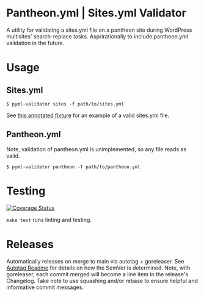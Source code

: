 # Pantheon.yml | Sites.yml Validator

A utility for validating a sites.yml file on a pantheon site during WordPress multisites' search-replace tasks. Asprirationally to include pantheon.yml validation in the future.

# Usage

## Sites.yml
```
$ pyml-validator sites -f path/to/sites.yml
```

See [this annotated fixture](./fixtures/sites.valid.yml) for an example of a valid sites.yml file.

## Pantheon.yml
Note, validation of pantheon.yml is unimplemented, so any file reads as valid.
```
$ pyml-validator pantheon -f path/to/pantheon.yml
```

# Testing

[![Coverage Status](https://coveralls.io/repos/github/pantheon-systems/pyml-validator/badge.svg?t=PGhafd)](https://coveralls.io/github/pantheon-systems/pyml-validator)

`make test` runs linting and testing.

# Releases

Automatically releases on merge to main via autotag + goreleaser. See [Autotag Readme](https://github.com/pantheon-systems/autotag) for details on how the SemVer is determined. Note, with goreleaser, each commit merged will become a line item in the release's Changelog. Take note to use squashing and/or rebase to ensure helpful and informative commit messages.